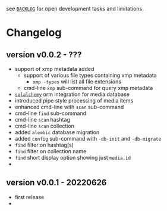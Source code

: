 
see [`BACKLOG`](https://github.com/kr-g/smog/blob/main/BACKLOG.md)
for open development tasks and limitations.


# Changelog

## version v0.0.2 - ???

- support of xmp metadata added
  - support of various file types containing xmp metadata
    - `xmp -types` will list all file extensions
  - cmd-line `xmp` sub-command for query xmp metadata
- [`sqlalchemy`](https://www.sqlalchemy.org/) orm integration for media database
- introduced pipe style processing of media items
- enhanced cmd-line with `scan` sub-command
- cmd-line `find` sub-command 
- cmd-line `scan` hashtag 
- cmd-line `scan` collection 
- added `alembic` database migration
- added `config` sub-command with `-db-init` and `-db-migrate`
- `find` filter on hashtag(s)
- `find` filter on collection name
- `find` short display option showing just `media.id`
- 


## version v0.0.1 - 20220626

- first release
- 